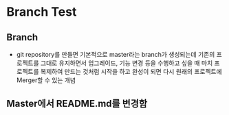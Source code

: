 # Branch Test

## Branch
* git repository를 만들면 기본적으로 master라는 branch가 생성되는데 기존의 프로젝트를 그대로 유지하면서 업그레이드, 기능 변경 등을 수행하고 싶을 때 마치 프로젝트를 복제하여 만드는 것처럼 시작을 하고 완성이 되면 다시 원래의 프로젝트에 Merger할 수 있는 개념

## Master에서 README.md를 변경함